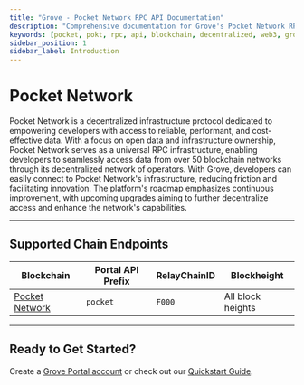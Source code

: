 ```yaml
---
title: "Grove - Pocket Network RPC API Documentation"
description: "Comprehensive documentation for Grove's Pocket Network RPC API, covering endpoint details and integration strategies for blockchain developers."
keywords: [pocket, pokt, rpc, api, blockchain, decentralized, web3, grove]
sidebar_position: 1
sidebar_label: Introduction
---
```


# Pocket Network

Pocket Network is a decentralized infrastructure protocol dedicated to empowering developers with access to reliable, performant, and cost-effective data. With a focus on open data and infrastructure ownership, Pocket Network serves as a universal RPC infrastructure, enabling developers to seamlessly access data from over 50 blockchain networks through its decentralized network of operators. With Grove, developers can easily connect to Pocket Network's infrastructure, reducing friction and facilitating innovation. The platform's roadmap emphasizes continuous improvement, with upcoming upgrades aiming to further decentralize access and enhance the network's capabilities.

---

## Supported Chain Endpoints

| Blockchain                                 | Portal API Prefix | RelayChainID | Blockheight         |
| ------------------------------------------ | ----------------- | ------------ | ------------------- |
| [Pocket Network](./endpoints/pocket) | `pocket`     | `F000`         | All block heights |

---

## Ready to Get Started?

Create a [Grove Portal account](https://portal.grove.city) or check out our [Quickstart Guide](/guides/getting-started/quickstart).
